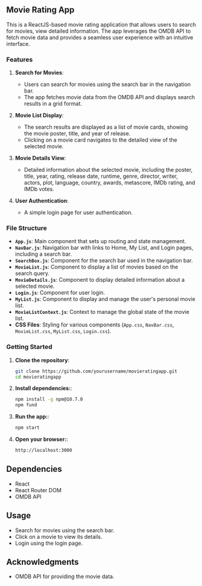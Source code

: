 ## Movie Rating App

This is a ReactJS-based movie rating application that allows users to search for movies, view detailed information. The app leverages the OMDB API to fetch movie data and provides a seamless user experience with an intuitive interface.

### Features

1. **Search for Movies**:
   - Users can search for movies using the search bar in the navigation bar.
   - The app fetches movie data from the OMDB API and displays search results in a grid format.

2. **Movie List Display**:
   - The search results are displayed as a list of movie cards, showing the movie poster, title, and year of release.
   - Clicking on a movie card navigates to the detailed view of the selected movie.

3. **Movie Details View**:
   - Detailed information about the selected movie, including the poster, title, year, rating, release date, runtime, genre, director, writer, actors, plot, language, country, awards, metascore, IMDb rating, and IMDb votes.
  

4. **User Authentication**:
   - A simple login page for user authentication.

### File Structure

- **`App.js`**: Main component that sets up routing and state management.
- **`NavBar.js`**: Navigation bar with links to Home, My List, and Login pages, including a search bar.
- **`SearchBox.js`**: Component for the search bar used in the navigation bar.
- **`MovieList.js`**: Component to display a list of movies based on the search query.
- **`MovieDetails.js`**: Component to display detailed information about a selected movie.
- **`Login.js`**: Component for user login.
- **`MyList.js`**: Component to display and manage the user's personal movie list.
- **`MovieListContext.js`**: Context to manage the global state of the movie list.
- **CSS Files**: Styling for various components (`App.css`, `NavBar.css`, `MovieList.css`, `MyList.css`, `Login.css`).

### Getting Started

1. **Clone the repository**:
   ```sh
   git clone https://github.com/yourusername/movieratingapp.git
   cd movieratingapp

2. **Install dependencies:**:
   ```sh
   npm install -g npm@10.7.0
   npm fund
3. **Run the app:**:
   ```sh
   npm start

4. **Open your browser:**:
   ```sh
   http://localhost:3000

## Dependencies

- React
- React Router DOM
- OMDB API

## Usage

- Search for movies using the search bar.
- Click on a movie to view its details.
- Login using the login page.


## Acknowledgments

- OMDB API for providing the movie data.

